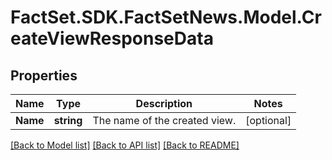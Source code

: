 # FactSet.SDK.FactSetNews.Model.CreateViewResponseData

## Properties

Name | Type | Description | Notes
------------ | ------------- | ------------- | -------------
**Name** | **string** | The name of the created view. | [optional] 

[[Back to Model list]](../README.md#documentation-for-models) [[Back to API list]](../README.md#documentation-for-api-endpoints) [[Back to README]](../README.md)

